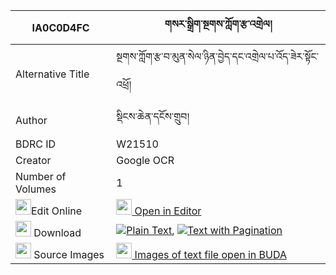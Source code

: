 |IA0C0D4FC|གསར་སྒྲིག་སྔགས་ཀློག་རྩ་འགྲེལ། 
| --- | --- 
|Alternative Title |སྔགས་ཀློག་རྩ་བ་མུན་སེལ་ཉིན་བྱེད་དང་འགྲེལ་པ་འོད་ཟེར་སྟོང་འཕྲོ།
|Author| སྡིངས་ཆེན་དངོས་གྲུབ།
|BDRC ID | W21510
|Creator | Google OCR
|Number of Volumes| 1
|<img width="25" src="https://img.icons8.com/color/25/000000/edit-property.png">Edit Online| [<img width="25" src="https://avatars.githubusercontent.com/u/45091458?s=200&v=4"> Open in Editor](http://editor.openpecha.org/IA0C0D4FC)
|<img width="25" src="https://img.icons8.com/fluent/48/000000/download-2.png"/>  Download | [![](https://img.icons8.com/color/20/000000/txt.png)Plain Text](https://github.com/Openpecha/IA0C0D4FC/releases/download/v1/ge_ra_drik_ngak_lok_tsadrel_plain_IA0C0D4FC.zip), [![](https://img.icons8.com/color/20/000000/txt.png)Text with Pagination](https://github.com/Openpecha/IA0C0D4FC/releases/download/v1/ge_ra_drik_ngak_lok_tsadrel_pages_IA0C0D4FC.zip)
|<img width="25" src="https://img.icons8.com/plasticine/100/000000/pictures-folder.png"/>  Source Images | [<img width="25" src="https://library.bdrc.io/icons/BUDA-small.svg"> Images of text file open in BUDA](https://library.bdrc.io/show/bdr:W21510)